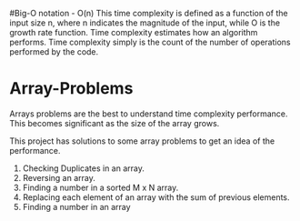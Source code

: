  
#Big-O notation - O(n)
This time complexity is defined as a function of the input size n, where n indicates the magnitude of the input, while O is the growth rate function. Time complexity estimates how an algorithm performs. Time complexity simply is the count of the number of operations performed by the code.
# Array-Problems
Arrays problems are the best to understand time complexity performance. This becomes significant as the size of the array grows.

This project has solutions to some array problems to get an idea of the performance. 
1. Checking Duplicates in an array.
2. Reversing an array.
3. Finding a number in a sorted M x N array.
4. Replacing each element of an array with the sum of previous elements.
5. Finding a number in an array

